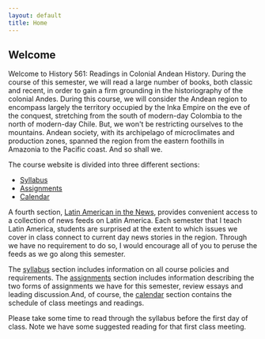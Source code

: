 ```yaml
---
layout: default
title: Home
---
```


## Welcome

Welcome to History 561: Readings in Colonial Andean History. During the course of this semester, we will read a large number of books, both classic and recent, in order to gain a firm grounding in the historiography of the colonial Andes. During this course, we will consider the Andean region to encompass largely the territory occupied by the Inka Empire on the eve of the conquest, stretching from the south of modern-day Colombia to the north of modern-day Chile. But, we won't be restricting ourselves to the mountains. Andean society, with its archipelago of microclimates and production zones, spanned the region from the eastern foothills in Amazonia to the Pacific coast. And so shall we.  

The course website is divided into three different sections:

<div class="maruku_toc">

<ul>
<li><a href="/info/syllabus">Syllabus</a></li>
<li><a href="/info/assignments">Assignments</a></li>
<li><a href="/info/calendar">Calendar</a></li>
</ul>

</div>

A fourth section, [Latin American in the News](/info/news), provides convenient access to a collection of news feeds on Latin America. Each semester that I teach Latin America, students are surprised at the extent to which issues we cover in class connect to current day news stories in the region. Through we have no requirement to do so, I would encourage all of you to peruse the feeds as we go along this semester. 

The [syllabus](/info/syllabus) section includes information on all course policies and requirements. The [assignments](/info/assignments) section includes information describing the two forms of assignments we have for this semester, review essays and leading discussion.And, of course, the [calendar](/info/calendar) section contains the schedule of class meetings and readings.  

Please take some time to read through the syllabus before the first day of class. Note we have some suggested reading for that first class meeting. 
